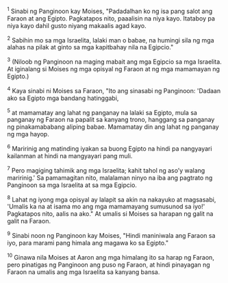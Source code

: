 <sup>1</sup>
Sinabi ng Panginoon kay Moises, "Padadalhan ko ng isa pang salot ang Faraon at ang Egipto. Pagkatapos nito, paaalisin na niya kayo. Itataboy pa niya kayo dahil gusto niyang makaalis agad kayo. 

<sup>2</sup>
Sabihin mo sa mga Israelita, lalaki man o babae, na humingi sila ng mga alahas na pilak at ginto sa mga kapitbahay nila na Egipcio." 

<sup>3</sup>
(Niloob ng Panginoon na maging mabait ang mga Egipcio sa mga Israelita. At iginalang si Moises ng mga opisyal ng Faraon at ng mga mamamayan ng Egipto.) 

<sup>4</sup>
Kaya sinabi ni Moises sa Faraon, "Ito ang sinasabi ng Panginoon: 'Dadaan ako sa Egipto mga bandang hatinggabi, 

<sup>5</sup>
at mamamatay ang lahat ng panganay na lalaki sa Egipto, mula sa panganay ng Faraon na papalit sa kanyang trono, hanggang sa panganay ng pinakamababang aliping babae. Mamamatay din ang lahat ng panganay ng mga hayop. 

<sup>6</sup>
Maririnig ang matinding iyakan sa buong Egipto na hindi pa nangyayari kailanman at hindi na mangyayari pang muli. 

<sup>7</sup>
Pero magiging tahimik ang mga Israelita; kahit tahol ng asoʼy walang maririnig.' Sa pamamagitan nito, malalaman ninyo na iba ang pagtrato ng Panginoon sa mga Israelita at sa mga Egipcio. 

<sup>8</sup>
Lahat ng iyong mga opisyal ay lalapit sa akin na nakayuko at magsasabi, 'Umalis ka na at isama mo ang mga mamamayang sumusunod sa iyo!' Pagkatapos nito, aalis na ako." At umalis si Moises sa harapan ng galit na galit na Faraon. 

<sup>9</sup>
Sinabi noon ng Panginoon kay Moises, "Hindi maniniwala ang Faraon sa iyo, para marami pang himala ang magawa ko sa Egipto." 

<sup>10</sup>
Ginawa nila Moises at Aaron ang mga himalang ito sa harap ng Faraon, pero pinatigas ng Panginoon ang puso ng Faraon, at hindi pinayagan ng Faraon na umalis ang mga Israelita sa kanyang bansa.